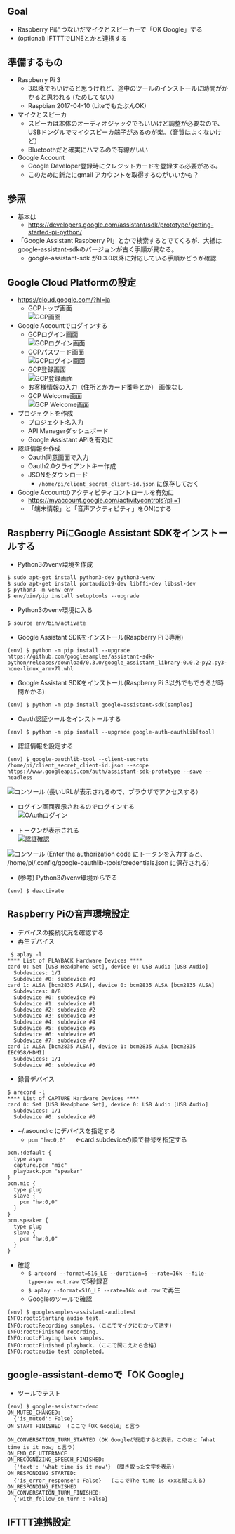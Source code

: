 ## Goal
- Raspberry Piにつないだマイクとスピーカーで「OK Google」する
- (optional) IFTTTでLINEとかと連携する

## 準備するもの
- Raspberry Pi 3
    - 3以降でもいけると思うけれど、途中のツールのインストールに時間がかかると思われる (ためしてない）
    - Raspbian 2017-04-10 (LiteでもたぶんOK)
- マイクとスピーカ
    - スピーカは本体のオーディオジャックでもいいけど調整が必要なので、USBドングルでマイクスピーカ端子があるのが楽。（音質はよくないけど）
    - Bluetoothだと確実にハマるので有線がいい
- Google Account
    - Google Developer登録時にクレジットカードを登録する必要がある。
    - このために新たにgmail アカウントを取得するのがいいかも？

## 参照
- 基本は
    - https://developers.google.com/assistant/sdk/prototype/getting-started-pi-python/
- 「Google Assistant Raspberry Pi」とかで検索するとでてくるが、大抵はgoogle-assistant-sdkのバージョンが古く手順が異なる。
    - google-assistant-sdk が0.3.0以降に対応している手順かどうか確認
    
## Google Cloud Platformの設定
- https://cloud.google.com/?hl=ja
    - GCPトップ画面 <br> ![GCP画面](https://github.com/WLO-RaspiClub/20170524_GoogleAssistant/raw/master/GCP-0.png)
- Google Accountでログインする
    - GCPログイン画面 <br> ![GCPログイン画面](https://github.com/WLO-RaspiClub/20170524_GoogleAssistant/raw/master/GCPlogin1.png)
    - GCPパスワード画面 <br> ![GCPログイン画面](https://github.com/WLO-RaspiClub/20170524_GoogleAssistant/raw/master/GCPlogin2.png)
    - GCP登録画面 <br> ![GCP登録画面](https://github.com/WLO-RaspiClub/20170524_GoogleAssistant/raw/master/GCPjoin1.png)
    - お客様情報の入力（住所とかカード番号とか） 画像なし <br> 
    - GCP Welcome画面 <br> ![GCP Welcome画面](https://github.com/WLO-RaspiClub/20170524_GoogleAssistant/raw/master/GCPconsole1.png)
- プロジェクトを作成
    - プロジェクト名入力
    - API Managerダッシュボード
    - Google Assistant APIを有効に
- 認証情報を作成
    - Oauth同意画面で入力
    - Oauth2.0クライアントキー作成
    - JSONをダウンロード
        - ``` /home/pi/client_secret_client-id.json ``` に保存しておく
- Google Accountのアクティビティコントロールを有効に
    - https://myaccount.google.com/activitycontrols?pli=1
    - 「端末情報」と「音声アクティビティ」をONにする

## Raspberry PiにGoogle Assistant SDKをインストールする
- Python3のvenv環境を作成

```
$ sudo apt-get install python3-dev python3-venv
$ sudo apt-get install portaudio19-dev libffi-dev libssl-dev
$ python3 -m venv env
$ env/bin/pip install setuptools --upgrade
```

- Python3のvenv環境に入る
```
$ source env/bin/activate 
```

- Google Assistant SDKをインストール(Raspberry Pi 3専用)
```
(env) $ python -m pip install --upgrade https://github.com/googlesamples/assistant-sdk-python/releases/download/0.3.0/google_assistant_library-0.0.2-py2.py3-none-linux_armv7l.whl
```

-  Google Assistant SDKをインストール(Raspberry Pi 3以外でもできるが時間かかる)
```
(env) $ python -m pip install google-assistant-sdk[samples]
```

- Oauth認証ツールをインストールする
``` 
(env) $ python -m pip install --upgrade google-auth-oauthlib[tool]
```

- 認証情報を設定する
```
(env) $ google-oauthlib-tool --client-secrets /home/pi/client_secret_client-id.json --scope https://www.googleapis.com/auth/assistant-sdk-prototype --save --headless
```
![コンソール](https://github.com/WLO-RaspiClub/20170524_GoogleAssistant/raw/master/oauth_taken.png)
(長いURLが表示されるので、ブラウザでアクセスする）

- ログイン画面表示されるのでログインする <br> ![OAuthログイン](https://github.com/WLO-RaspiClub/20170524_GoogleAssistant/raw/master/Oauth1.png)

- トークンが表示される <br> ![認証確認](https://github.com/WLO-RaspiClub/20170524_GoogleAssistant/raw/master/Oauth2.png)

![コンソール](https://github.com/WLO-RaspiClub/20170524_GoogleAssistant/raw/master/oauth_taken2.png)
(Enter the authorization code にトークンを入力すると、 /home/pi/.config/google-oauthlib-tools/credentials.json に保存される)

- (参考) Python3のvenv環境からでる
```
(env) $ deactivate 
```

## Raspberry Piの音声環境設定
- デバイスの接続状況を確認する
- 再生デバイス
```
 $ aplay -l
**** List of PLAYBACK Hardware Devices ****
card 0: Set [USB Headphone Set], device 0: USB Audio [USB Audio]
  Subdevices: 1/1
  Subdevice #0: subdevice #0
card 1: ALSA [bcm2835 ALSA], device 0: bcm2835 ALSA [bcm2835 ALSA]
  Subdevices: 8/8
  Subdevice #0: subdevice #0
  Subdevice #1: subdevice #1
  Subdevice #2: subdevice #2
  Subdevice #3: subdevice #3
  Subdevice #4: subdevice #4
  Subdevice #5: subdevice #5
  Subdevice #6: subdevice #6
  Subdevice #7: subdevice #7
card 1: ALSA [bcm2835 ALSA], device 1: bcm2835 ALSA [bcm2835 IEC958/HDMI]
  Subdevices: 1/1
  Subdevice #0: subdevice #0
```

- 録音デバイス
```
$ arecord -l
**** List of CAPTURE Hardware Devices ****
card 0: Set [USB Headphone Set], device 0: USB Audio [USB Audio]
  Subdevices: 1/1
  Subdevice #0: subdevice #0
```


- ~/.asoundrc にデバイスを指定する
    - ```pcm "hw:0,0" ```　←card:subdeviceの順で番号を指定する

```
pcm.!default {
  type asym
  capture.pcm "mic"
  playback.pcm "speaker"
}
pcm.mic {
  type plug
  slave {
    pcm "hw:0,0"
  }
}
pcm.speaker {
  type plug
  slave {
    pcm "hw:0,0"
  }
}
```

- 確認
    - ``` $ arecord --format=S16_LE --duration=5 --rate=16k --file-type=raw out.raw ``` で5秒録音
    - ``` $ aplay --format=S16_LE --rate=16k out.raw ``` で再生
    - Googleのツールで確認
```
(env) $ googlesamples-assistant-audiotest
INFO:root:Starting audio test.
INFO:root:Recording samples. (ここでマイクにむかって話す)
INFO:root:Finished recording.
INFO:root:Playing back samples.
INFO:root:Finished playback. (ここで聞こえたら合格)
INFO:root:audio test completed.
```

## google-assistant-demoで「OK Google」
- ツールでテスト
```
(env) $ google-assistant-demo
ON_MUTED_CHANGED:
  {'is_muted': False}
ON_START_FINISHED  (ここで「OK Google」と言う

ON_CONVERSATION_TURN_STARTED (OK Googleが反応すると表示。このあと「What time is it now」と言う)
ON_END_OF_UTTERANCE
ON_RECOGNIZING_SPEECH_FINISHED:
  {'text': 'what time is it now'}　(聞き取った文字を表示) 
ON_RESPONDING_STARTED:
  {'is_error_response': False}   (ここでThe time is xxxと聞こえる)
ON_RESPONDING_FINISHED
ON_CONVERSATION_TURN_FINISHED:
  {'with_follow_on_turn': False}

```

## IFTTT連携設定


    
